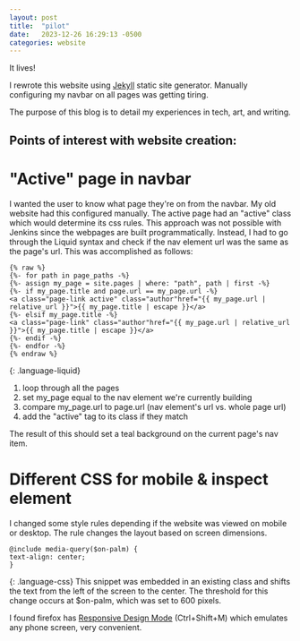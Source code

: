 ```yaml
---
layout: post
title:  "pilot"
date:   2023-12-26 16:29:13 -0500
categories: website
---
```


It lives!

I rewrote this website using [Jekyll](https://jekyllrb.com/) static site generator. Manually configuring my navbar on all pages was getting tiring. 

The purpose of this blog is to detail my experiences in tech, art, and writing.

Points of interest with website creation:
---

"Active" page in navbar
===

I wanted the user to know what page they're on from the navbar. My old website had this configured manually. The active page had an "active" class which would determine its css rules. This approach was not possible with Jenkins since the webpages are built programmatically. Instead, I had to go through the Liquid syntax and check if the nav element url was the same as the page's url. This was accomplished as follows:
~~~
{% raw %}
{%- for path in page_paths -%}
{%- assign my_page = site.pages | where: "path", path | first -%}
{%- if my_page.title and page.url == my_page.url -%}
<a class="page-link active" class="author"href="{{ my_page.url | relative_url }}">{{ my_page.title | escape }}</a>
{%- elsif my_page.title -%}
<a class="page-link" class="author"href="{{ my_page.url | relative_url }}">{{ my_page.title | escape }}</a>
{%- endif -%}
{%- endfor -%}
{% endraw %}
~~~
{: .language-liquid}
1. loop through all the pages
2. set my_page equal to the nav element we're currently building
3. compare my_page.url to page.url (nav element's url vs. whole page url)
4. add the "active" tag to its class if they match

The result of this should set a teal background on the current page's nav item.

Different CSS for mobile & inspect element
===

I changed some style rules depending if the website was viewed on mobile or desktop. The rule changes the layout based on screen dimensions. 

~~~
@include media-query($on-palm) {
text-align: center;
}
~~~
{: .language-css}
This snippet was embedded in an existing class and shifts the text from the left of the screen to the center. The threshold for this change occurs at $on-palm, which was set to 600 pixels.

I found firefox has [Responsive Design Mode](https://firefox-source-docs.mozilla.org/devtools-user/responsive_design_mode/) (Ctrl+Shift+M) which emulates any phone screen, very convenient.